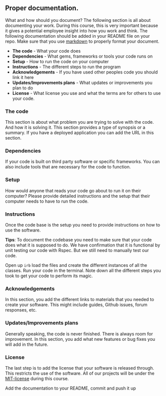 ## Proper documentation.

What and how should you document?
The following section is all about documenting your work. During this course, this is very important because it gives a potential employee insight into how you work and think. 
The following documentation should be added in your README file on your repo. Make sure that you use [markdown](https://github.com/adam-p/markdown-here/wiki/Markdown-Cheatsheet) to properly format your document. 

- **The code** - What your code does
- **Dependencies** - What gems, frameworks or tools your code runs on
- **Setup** - How to run the code on your computer
- **Instructions** - The different steps to run the program
- **Acknowledgements** - If you have used other peoples code you should link it here
- **Updates/Improvements plans** - What updates or improvements you plan to do
 - **License** - What license you use and what the terms are for others to use your code.


### The code
This section is about what problem you are trying to solve with the code. And how it is solving it. This section provides a type of synopsis or a summary. If you have a deployed application you can add the URL in this section. 

### Dependencies
If your code is built on third party software or specific frameworks. You can also include tools that are necessary for the code to function.

### Setup
How would anyone that reads your code go about to run it on their computer? Please provide detailed instructions and the setup that their computer needs to have to run the code.

### Instructions
Once the code base is the setup you need to provide instructions on how to use the software.

**Tips**:
To document the codebase you need to make sure that your code does what it is supposed to do. We have confirmation that it is functional by unit testing our code with Rspec. But we still need to manually test our code. 

Open up `irb` load the files and create the different instances of all the classes. Run your code in the terminal. 
Note down all the different steps you took to get your code to perform its magic.

### Acknowledgements
In this section, you add the different links to materials that you needed to create your software. This might include guides, Github issues, forum responses, etc. 

### Updates/Improvements plans
Generally speaking, the code is never finished. There is always room for improvement. 
In this section, you add what new features or bug fixes you will add in the future. 

### License
The last step is to add the license that your software is released through. This restricts the use of the software. All of our projects will be under the [MIT-license](https://en.wikipedia.org/wiki/MIT_License) during this course. 

Add the documentation to your README, commit and push it up

